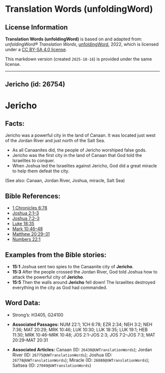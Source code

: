 # Translation Words (unfoldingWord)

## License Information

**Translation Words (unfoldingWord)** is based on and adapted from: _unfoldingWord® Translation Words_, [unfoldingWord](https://unfoldingword.org/utw), 2022, which is licensed under a [CC BY-SA 4.0 license](https://creativecommons.org/licenses/by-sa/4.0/legalcode.en).

This markdown version (created `2025-10-16`) is provided under the same license.



--------------------------------

## Jericho (id: 26754)

Jericho
=======

Facts:
------

Jericho was a powerful city in the land of Canaan. It was located just west of the Jordan River and just north of the Salt Sea.

* As all Canaanites did, the people of Jericho worshiped false gods.
* Jericho was the first city in the land of Canaan that God told the Israelites to conquer.
* When Joshua led the Israelites against Jericho, God did a great miracle to help them defeat the city.

(See also: Canaan, Jordan River, Joshua, miracle, Salt Sea)

Bible References:
-----------------

* [1 Chronicles 6:78](https://ref.ly/1Chr6:78)
* [Joshua 2:1–3](https://ref.ly/Josh2:1-Josh2:3)
* [Joshua 7:2–3](https://ref.ly/Josh7:2-Josh7:3)
* [Luke 18:35](https://ref.ly/Luke18:35)
* [Mark 10:46–48](https://ref.ly/Mark10:46-Mark10:48)
* [Matthew 20:29–31](https://ref.ly/Matt20:29-Matt20:31)
* [Numbers 22:1](https://ref.ly/Num22:1)

Examples from the Bible stories:
--------------------------------

* **15:1** Joshua sent two spies to the Canaanite city of **Jericho**.
* **15:3** After the people crossed the Jordan River, God told Joshua how to attack the powerful city of **Jericho**.
* **15:5** Then the walls around **Jericho** fell down! The Israelites destroyed everything in the city as God had commanded.

Word Data:
----------

* Strong’s: H3405, G24100

* **Associated Passages:** NUM 22:1; 1CH 6:78; EZR 2:34; NEH 3:2; NEH 7:36; MAT 20:29; MRK 10:46; LUK 10:30; LUK 18:35; LUK 19:1; HEB 11:30; MRK 10:46–MRK 10:48; JOS 2:1–JOS 2:3; JOS 7:2–JOS 7:3; MAT 20:29–MAT 20:31
* **Associated Articles:** Canaan (ID: `26430@UWTranslationWords`); Jordan River (ID: `26775@UWTranslationWords`); Joshua (ID: `26778@UWTranslationWords`); Miracle (ID: `26880@UWTranslationWords`); Saltsea (ID: `27049@UWTranslationWords`)

